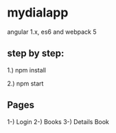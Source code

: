 # mydialapp
angular 1.x, es6 and webpack 5 

## step by step:

1.) npm install

2.) npm start

## Pages

1-) Login
2-) Books
3-) Details Book
